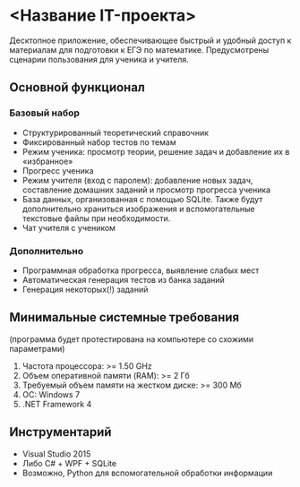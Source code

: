 # <Название IT-проекта>
Десктопное приложение, обеспечивающее быстрый и удобный доступ к материалам для подготовки к ЕГЭ по математике.
Предусмотрены сценарии пользования для ученика и учителя. 

## Основной функционал
### Базовый набор
* Структурированный теоретический справочник
* Фиксированный набор тестов по темам
* Режим ученика: просмотр теории, решение задач и добавление их в «избранное»
* Прогресс ученика
* Режим учителя (вход с паролем): добавление новых задач, составление домашних заданий и просмотр прогресса ученика
* База данных, организованная с помощью SQLite. Также будут дополнительно храниться изображения и вспомогательные текстовые файлы
при необходимости.
* Чат учителя с учеником
### Дополнительно
* Программная обработка прогресса, выявление слабых мест
* Автоматическая генерация тестов из банка заданий
* Генерация некоторых(!) заданий

## Минимальные системные требования
(программа будет протестирована на компьютере со схожими параметрами)
1. Частота процессора: >= 1.50 GHz
2. Объем оперативной памяти (RAM): >= 2 Гб
3. Требуемый объем памяти на жестком диске: >= 300 Мб
4. ОС: Windows 7
5. .NET Framework 4

## Инструментарий
* Visual Studio 2015
* Либо C# + WPF + SQLite
* Возможно, Python для вспомогательной обработки информации
